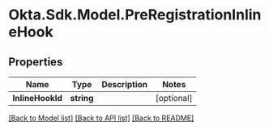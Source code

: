 # Okta.Sdk.Model.PreRegistrationInlineHook

## Properties

Name | Type | Description | Notes
------------ | ------------- | ------------- | -------------
**InlineHookId** | **string** |  | [optional] 

[[Back to Model list]](../README.md#documentation-for-models) [[Back to API list]](../README.md#documentation-for-api-endpoints) [[Back to README]](../README.md)

